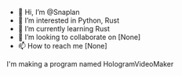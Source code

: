 - 👋 Hi, I’m @Snaplan
- 👀 I’m interested in Python, Rust
- 🌱 I’m currently learning Rust
- 💞️ I’m looking to collaborate on [None]
- 📫 How to reach me [None]

I'm making a program named HologramVideoMaker


<!---
Snaplan/Snaplan is a ✨ special ✨ repository because its `README.md` (this file) appears on your GitHub profile.
You can click the Preview link to take a look at your changes.
--->

